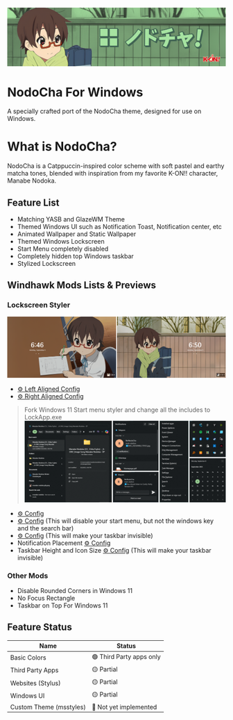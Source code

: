 ![Banner](./Images/Banner.png)
# NodoCha For Windows
A specially crafted port of the NodoCha theme, designed for use on Windows.

# What is NodoCha?
NodoCha is a Catppuccin-inspired color scheme with soft pastel and earthy matcha tones, blended with inspiration from my favorite K-ON!! character, Manabe Nodoka.

## Feature List
- Matching YASB and GlazeWM Theme
- Themed Windows UI such as Notification Toast, Notification center, etc
- Animated Wallpaper and Static Wallpaper
- Themed Windows Lockscreen
- Start Menu completely disabled
- Completely hidden top Windows taskbar
- Stylized Lockscreen

## Windhawk Mods Lists & Previews
### Lockscreen Styler
![Lockscreen](./Mod%20Previews/Lockscreens.png)
- [⚙️ Left Aligned Config](./Mods/Lockscreen-left.txt)
- [⚙️ Right Aligned Config](./Mods/Lockscreen-right.txt)
> Fork Windows 11 Start menu styler and change all the includes to LockApp.exe
![Windhawk mods](./Mod%20Previews/mods-banner.png)
- [⚙️ Config](./Mods/notification.txt)
- [⚙️ Config](./Mods/start.txt) (This will disable your start menu, but not the windows key and the search bar)
- [⚙️ Config](./Mods/taskbar.txt) (This will make your taskbar invisible)
- Notification Placement [⚙️ Config](./Mods/placement.txt)
- Taskbar Height and Icon Size [⚙️ Config](./Mods/taskbariconsize.txt) (This will make your taskbar invisible)

### Other Mods
- Disable Rounded Corners in Windows 11
- No Focus Rectangle
- Taskbar on Top For Windows 11

## Feature Status
| Name                      | Status                        |
|---------------------------|-------------------------------|
| Basic Colors              |🟢 Third Party apps only       |
| Third Party Apps          |🟡 Partial                     |
| Websites (Stylus)         |🟡 Partial                     |
| Windows UI                |🟡 Partial                     |
| Custom Theme (msstyles)   |🔴 Not yet implemented         |